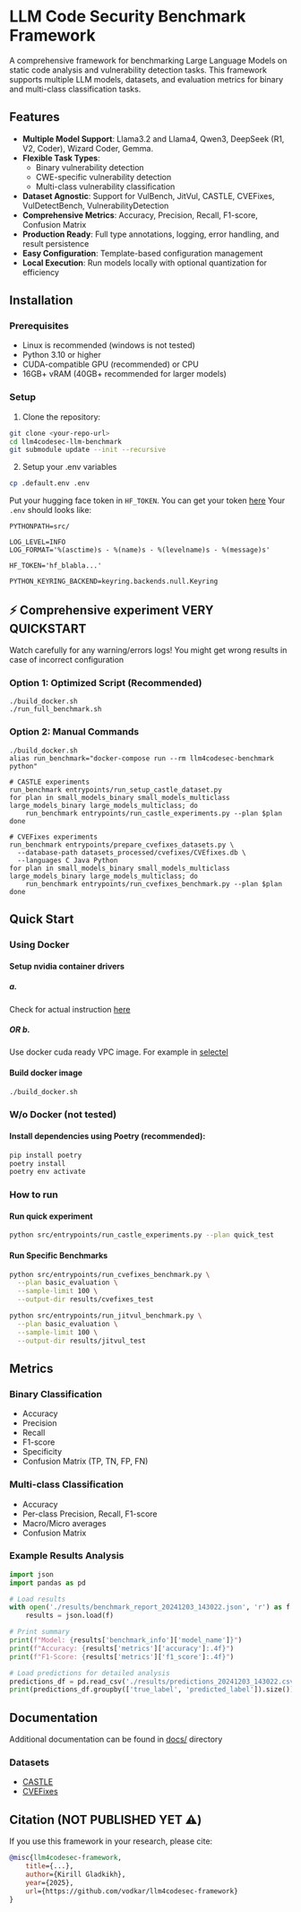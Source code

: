 # LLM Code Security Benchmark Framework

A comprehensive framework for benchmarking Large Language Models on static code analysis and vulnerability detection tasks. This framework supports multiple LLM models, datasets, and evaluation metrics for binary and multi-class classification tasks.

## Features

- **Multiple Model Support**: Llama3.2 and Llama4, Qwen3, DeepSeek (R1, V2, Coder), Wizard Coder, Gemma.
- **Flexible Task Types**:
  - Binary vulnerability detection
  - CWE-specific vulnerability detection  
  - Multi-class vulnerability classification
- **Dataset Agnostic**: Support for VulBench, JitVul, CASTLE, CVEFixes, VulDetectBench, VulnerabilityDetection
- **Comprehensive Metrics**: Accuracy, Precision, Recall, F1-score, Confusion Matrix
- **Production Ready**: Full type annotations, logging, error handling, and result persistence
- **Easy Configuration**: Template-based configuration management
- **Local Execution**: Run models locally with optional quantization for efficiency

## Installation

### Prerequisites

- Linux is recommended (windows is not tested)
- Python 3.10 or higher
- CUDA-compatible GPU (recommended) or CPU
- 16GB+ vRAM (40GB+ recommended for larger models)

### Setup

1. Clone the repository:

```bash
git clone <your-repo-url>
cd llm4codesec-llm-benchmark
git submodule update --init --recursive
```

2. Setup your .env variables

```bash
cp .default.env .env
```

Put your hugging face token in `HF_TOKEN`. You can get your token [here](https://huggingface.co/settings/tokens)
Your `.env` should looks like:

```
PYTHONPATH=src/

LOG_LEVEL=INFO
LOG_FORMAT='%(asctime)s - %(name)s - %(levelname)s - %(message)s'

HF_TOKEN='hf_blabla...'

PYTHON_KEYRING_BACKEND=keyring.backends.null.Keyring
```

## ⚡️ Comprehensive experiment VERY QUICKSTART

Watch carefully for any warning/errors logs! You might get wrong results in case of incorrect configuration

### Option 1: Optimized Script (Recommended)

```shell
./build_docker.sh
./run_full_benchmark.sh
```

### Option 2: Manual Commands

```shell
./build_docker.sh
alias run_benchmark="docker-compose run --rm llm4codesec-benchmark python"

# CASTLE experiments
run_benchmark entrypoints/run_setup_castle_dataset.py
for plan in small_models_binary small_models_multiclass large_models_binary large_models_multiclass; do
    run_benchmark entrypoints/run_castle_experiments.py --plan $plan
done

# CVEFixes experiments
run_benchmark entrypoints/prepare_cvefixes_datasets.py \
  --database-path datasets_processed/cvefixes/CVEfixes.db \
  --languages C Java Python
for plan in small_models_binary small_models_multiclass large_models_binary large_models_multiclass; do
    run_benchmark entrypoints/run_cvefixes_benchmark.py --plan $plan
done
```

## Quick Start

### Using Docker

#### Setup nvidia container drivers

##### a. 

Check for actual instruction [here](https://docs.nvidia.com/datacenter/cloud-native/container-toolkit/latest/install-guide.html)

##### OR b. 

Use docker cuda ready VPC image. For example in [selectel](https://docs.selectel.ru/en/cloud-servers/images/about-images/#default-images)

#### Build docker image

```bash
./build_docker.sh
```

### W/o Docker (not tested)

#### Install dependencies using Poetry (recommended):

```bash
pip install poetry
poetry install
poetry env activate
```

### How to run

#### Run quick experiment

```bash
python src/entrypoints/run_castle_experiments.py --plan quick_test
```

#### Run Specific Benchmarks

```bash
python src/entrypoints/run_cvefixes_benchmark.py \
  --plan basic_evaluation \
  --sample-limit 100 \
  --output-dir results/cvefixes_test

python src/entrypoints/run_jitvul_benchmark.py \
  --plan basic_evaluation \
  --sample-limit 100 \
  --output-dir results/jitvul_test
```

## Metrics

### Binary Classification

- Accuracy
- Precision
- Recall  
- F1-score
- Specificity
- Confusion Matrix (TP, TN, FP, FN)

### Multi-class Classification

- Accuracy
- Per-class Precision, Recall, F1-score
- Macro/Micro averages
- Confusion Matrix

### Example Results Analysis

```python
import json
import pandas as pd

# Load results
with open('./results/benchmark_report_20241203_143022.json', 'r') as f:
    results = json.load(f)

# Print summary
print(f"Model: {results['benchmark_info']['model_name']}")
print(f"Accuracy: {results['metrics']['accuracy']:.4f}")
print(f"F1-Score: {results['metrics']['f1_score']:.4f}")

# Load predictions for detailed analysis
predictions_df = pd.read_csv('./results/predictions_20241203_143022.csv')
print(predictions_df.groupby(['true_label', 'predicted_label']).size())
```

## Documentation

Additional documentation can be found in [docs/](docs/) directory

### Datasets

- [CASTLE](docs/CASTLE_README.md)
- [CVEFixes](docs/CVEFIXES_README.md)

## Citation (NOT PUBLISHED YET ⚠️)

If you use this framework in your research, please cite:

```bibtex
@misc{llm4codesec-framework,
    title={...},
    author={Kirill Gladkikh},
    year={2025},
    url={https://github.com/vodkar/llm4codesec-framework}
}
```
